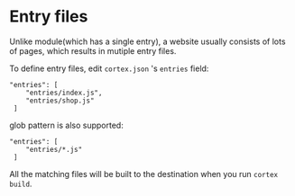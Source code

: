 # Entry files

Unlike module(which has a single entry),  a website usually consists of lots of pages, which results in mutiple entry files.

To define entry files, edit `cortex.json` 's `entries` field:

```
"entries": [
    "entries/index.js",
    "entries/shop.js"
 ]
```

glob pattern is also supported:

```
"entries": [
    "entries/*.js"
 ]
```

All the matching files will be built to the destination when you run `cortex build`.


